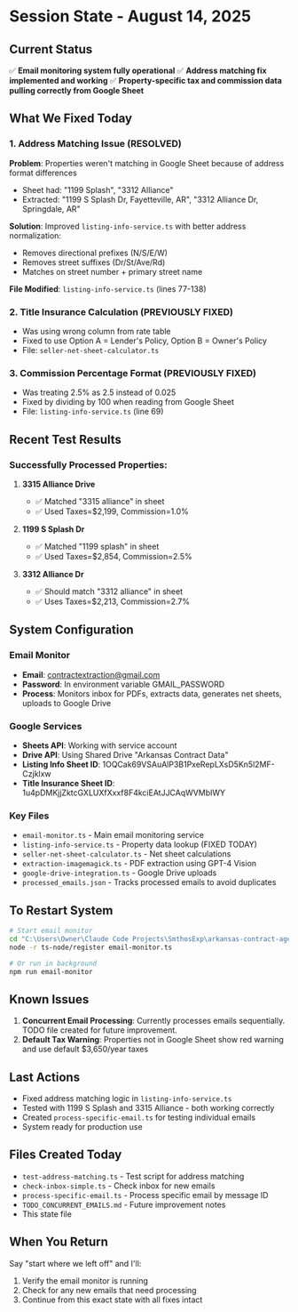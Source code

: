 # Session State - August 14, 2025

## Current Status
✅ **Email monitoring system fully operational**
✅ **Address matching fix implemented and working**
✅ **Property-specific tax and commission data pulling correctly from Google Sheet**

## What We Fixed Today

### 1. Address Matching Issue (RESOLVED)
**Problem**: Properties weren't matching in Google Sheet because of address format differences
- Sheet had: "1199 Splash", "3312 Alliance"  
- Extracted: "1199 S Splash Dr, Fayetteville, AR", "3312 Alliance Dr, Springdale, AR"

**Solution**: Improved `listing-info-service.ts` with better address normalization:
- Removes directional prefixes (N/S/E/W)
- Removes street suffixes (Dr/St/Ave/Rd)
- Matches on street number + primary street name

**File Modified**: `listing-info-service.ts` (lines 77-138)

### 2. Title Insurance Calculation (PREVIOUSLY FIXED)
- Was using wrong column from rate table
- Fixed to use Option A = Lender's Policy, Option B = Owner's Policy
- File: `seller-net-sheet-calculator.ts`

### 3. Commission Percentage Format (PREVIOUSLY FIXED)
- Was treating 2.5% as 2.5 instead of 0.025
- Fixed by dividing by 100 when reading from Google Sheet
- File: `listing-info-service.ts` (line 69)

## Recent Test Results

### Successfully Processed Properties:
1. **3315 Alliance Drive** 
   - ✅ Matched "3315 alliance" in sheet
   - ✅ Used Taxes=$2,199, Commission=1.0%

2. **1199 S Splash Dr**
   - ✅ Matched "1199 splash" in sheet  
   - ✅ Used Taxes=$2,854, Commission=2.5%

3. **3312 Alliance Dr**
   - ✅ Should match "3312 alliance" in sheet
   - ✅ Uses Taxes=$2,213, Commission=2.7%

## System Configuration

### Email Monitor
- **Email**: contractextraction@gmail.com
- **Password**: In environment variable GMAIL_PASSWORD
- **Process**: Monitors inbox for PDFs, extracts data, generates net sheets, uploads to Google Drive

### Google Services
- **Sheets API**: Working with service account
- **Drive API**: Using Shared Drive "Arkansas Contract Data" 
- **Listing Info Sheet ID**: 1OQCak69VSAuAlP3B1PxeRepLXsD5Kn5l2MF-Czjklxw
- **Title Insurance Sheet ID**: 1u4pDMKjjZktcGXLUXfXxxf8F4kciEAtJJCAqWVMbIWY

### Key Files
- `email-monitor.ts` - Main email monitoring service
- `listing-info-service.ts` - Property data lookup (FIXED TODAY)
- `seller-net-sheet-calculator.ts` - Net sheet calculations
- `extraction-imagemagick.ts` - PDF extraction using GPT-4 Vision
- `google-drive-integration.ts` - Google Drive uploads
- `processed_emails.json` - Tracks processed emails to avoid duplicates

## To Restart System

```bash
# Start email monitor
cd "C:\Users\Owner\Claude Code Projects\SmthosExp\arkansas-contract-agent"
node -r ts-node/register email-monitor.ts

# Or run in background
npm run email-monitor
```

## Known Issues
1. **Concurrent Email Processing**: Currently processes emails sequentially. TODO file created for future improvement.
2. **Default Tax Warning**: Properties not in Google Sheet show red warning and use default $3,650/year taxes

## Last Actions
- Fixed address matching logic in `listing-info-service.ts`
- Tested with 1199 S Splash and 3315 Alliance - both working correctly
- Created `process-specific-email.ts` for testing individual emails
- System ready for production use

## Files Created Today
- `test-address-matching.ts` - Test script for address matching
- `check-inbox-simple.ts` - Check inbox for new emails
- `process-specific-email.ts` - Process specific email by message ID
- `TODO_CONCURRENT_EMAILS.md` - Future improvement notes
- This state file

## When You Return
Say "start where we left off" and I'll:
1. Verify the email monitor is running
2. Check for any new emails that need processing
3. Continue from this exact state with all fixes intact